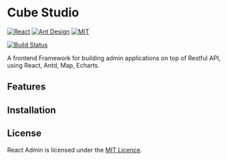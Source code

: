 Cube Studio
========
[![React](https://img.shields.io/badge/react-^16.2.0-brightgreen.svg?style=flat-square)](https://github.com/facebook/react)
[![Ant Design](https://img.shields.io/badge/ant--design-^3.0.3-yellowgreen.svg?style=flat-square)](https://github.com/ant-design/ant-design)
[![MIT](https://img.shields.io/dub/l/vibe-d.svg?style=flat-square)](http://opensource.org/licenses/MIT)

[![Build Status](https://travis-ci.org/fachilles/cube-studio.svg?branch=master)](https://travis-ci.org/fachilles/cube-studio)



A frontend Framework for building admin applications on top of Restful API, using React, Antd, Map, Echarts.

## Features

## Installation


## License
React Admin is licensed under the [MIT Licence](https://github.com/marmelab/admin-on-rest/blob/master/LICENSE.md).